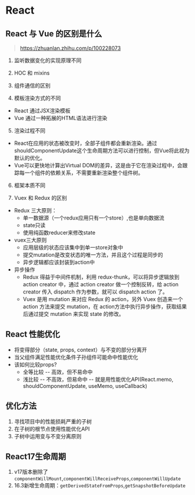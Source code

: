 # React


## React 与 Vue 的区别是什么
> https://zhuanlan.zhihu.com/p/100228073

1. 监听数据变化的实现原理不同

2. HOC 和 mixins

3. 组件通信的区别

4. 模板渲染方式的不同
  * React 通过JSX渲染模板
  * Vue 通过一种拓展的HTML语法进行渲染

5. 渲染过程不同
  * React在应用的状态被改变时，全部子组件都会重新渲染。通过shouldComponentUpdate这个生命周期方法可以进行控制，但Vue将此视为默认的优化。
  * Vue可以更快地计算出Virtual DOM的差异，这是由于它在渲染过程中，会跟踪每一个组件的依赖关系，不需要重新渲染整个组件树。
6. 框架本质不同

7. Vuex 和 Redux 的区别
  * Redux 三大原则：
    * 单一数据源（一个redux应用只有一个store）,也是单向数据流
    * state只读
    * 使用纯函数reducer来修改state
  * vuex三大原则
    * 应用层级的状态应该集中到单一store对象中
    * 提交mutation是改变状态的唯一方法，并且这个过程是同步的
    * 异步逻辑都应该封装到action中
  * 异步操作
    *  Redux 得益于中间件机制，利用 redux-thunk，可以将异步逻辑放到 action creator 中，通过 action creator 做一个控制反转，给 action creator 传入 dispatch 作为参数，就可以 dispatch action 了。 
    * Vuex 是用 mutation 来对应 Redux 的 action，另外 Vuex 创造来一个 action 方法来提交 mutation，在 action方法中执行异步操作，获取结果后通过提交 mutation 来实现 state 的修改。

## React 性能优化
* 将变得部分（state, props, context）与不变的部分分离开
* 当父组件满足性能优化条件子孙组件可能命中性能优化
* 该如何比较props?
  * 全等比较 -- 高效，但不易命中
  * 浅比较 -- 不高效，但易命中   -- 就是用性能优化API(React.memo, shouldComponentUpdate, useMemo, useCallback)

## 优化方法
1. 寻找项目中的性能损耗严重的子树
2. 在子树的根节点使用性能优化API
3. 子树中运用变与不变分离原则

## React17生命周期
1. v17版本删除了`componentWillMount`,`componentWillReceiveProps`,`componentWillUpdate`
2. 16.3新增生命周期：`getDerivedStateFromProps`,`getSnapshotBeforeUpdate`
